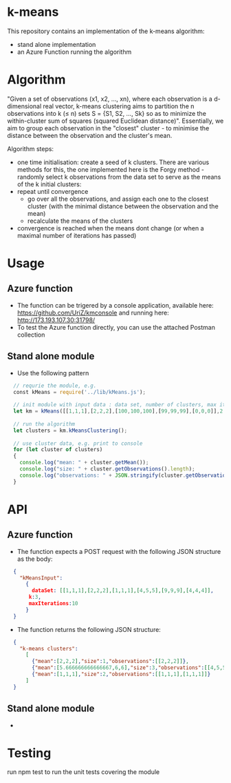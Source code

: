 # k-means
This repository contains an implementation of the k-means algorithm:
- stand alone implementation 
- an Azure Function running the algorithm 

# Algorithm 
"Given a set of observations (x1, x2, …, xn), where each observation is a d-dimensional real vector, k-means clustering aims to partition the n observations into k (≤ n) sets S = {S1, S2, …, Sk} so as to minimize the within-cluster sum of squares (squared Euclidean distance)".
Essentially, we aim to group each observation in the "closest" cluster - to minimise the distance between the observation and the cluster's mean.

Algorithm steps:
- one time initialisation: create a seed of k clusters. There are various methods for this, the one implemented here is the Forgy method - randomly select k observations from the data set to serve as the means of the k initial clusters:
- repeat until convergence 
  - go over all the observations, and assign each one to the closest cluster (with the minimal distance between the observation and the mean)
  - recalculate the means of the clusters
- convergence is reached when the means dont change (or when a maximal number of iterations has passed)

# Usage 
## Azure function
- The function can be trigered by a console application, available here: https://github.com/UriZ/kmconsole and running here: http://173.193.107.30:31798/
- To test the Azure function directly, you can use the attached Postman collection
## Stand alone module
- Use the following pattern

```javascript
  // requrie the module, e.g.
  const kMeans = require('../lib/kMeans.js');
  
  // init module with input data : data set, number of clusters, max iterations 
  let km = kMeans([[1,1,1],[2,2,2],[100,100,100],[99,99,99],[0,0,0]],2,100);
  
  // run the algorithm
  let clusters = km.kMeansClustering();
  
  // use cluster data, e.g. print to console
  for (let cluster of clusters)
  {
    console.log("mean: " + cluster.getMean());
    console.log("size: " + cluster.getObservations().length);
    console.log("observations: " + JSON.stringify(cluster.getObservations()));   
  }
```

# API
## Azure function 
- The function expects a POST request with the following JSON structure as the body:
```json
  {
    "kMeansInput":
      {
        dataSet: [[1,1,1],[2,2,2],[1,1,1],[4,5,5],[9,9,9],[4,4,4]],
       k:3,
       maxIterations:10
      }
  }
```
- The function returns the following JSON structure:
```json
  {
    "k-means clusters":
      [
        {"mean":[2,2,2],"size":1,"observations":[[2,2,2]]},
        {"mean":[5.666666666666667,6,6],"size":3,"observations":[[4,5,5],[9,9,9],[4,4,4]]},   
        {"mean":[1,1,1],"size":2,"observations":[[1,1,1],[1,1,1]]}
      ]
  }
```



## Stand alone module 
- 
# Testing
run npm test to run the unit tests covering the module 


